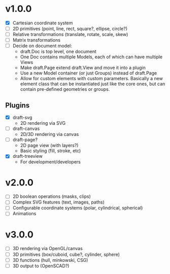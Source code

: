 # v1.0.0

- [x] Cartesian coordinate system
- [ ] 2D primitives (point, line, rect, square?, ellipse, circle?)
- [ ] Relative transformations (translate, rotate, scale, skew)
- [ ] Matrix transformations
- [ ] Decide on document model:
  - draft.Doc is top level, one document
  - One Doc contains multiple Models, each of which can have multiple Views
  - Make draft.Page extend draft.View and move it into a plugin
  - Use a new Model container (or just Groups) instead of draft.Page
  - Allow for custom elements with custom parameters. Basically a new element class that can be instantiated just like the core ones, but can contain pre-defined geometries or groups.

## Plugins

- [x] draft-svg
  - 2D rendering via SVG
- [ ] draft-canvas
  - 2D/3D rendering via canvas
- [ ] draft-page?
  - 2D page view (with layers?)
  - Basic styling (fill, stroke, etc)
- [x] draft-treeview
  - For development/developers

# v2.0.0

- [ ] 2D boolean operations (masks, clips)
- [ ] Complex SVG features (text, images, paths)
- [ ] Configurable coordinate systems (polar, cylindrical, spherical)
- [ ] Animations

# v3.0.0

- [ ] 3D rendering via OpenGL/canvas
- [ ] 3D primitives (box/cuboid, cube?, cylinder, sphere)
- [ ] 3D functions (hull, minkowski, CSG)
- [ ] 3D output to (OpenSCAD?)
